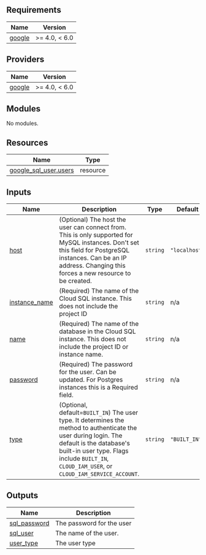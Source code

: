 <!-- BEGIN_TF_DOCS -->
## Requirements

| Name | Version |
|------|---------|
| <a name="requirement_google"></a> [google](#requirement\_google) | >= 4.0, < 6.0 |

## Providers

| Name | Version |
|------|---------|
| <a name="provider_google"></a> [google](#provider\_google) | >= 4.0, < 6.0 |

## Modules

No modules.

## Resources

| Name | Type |
|------|------|
| [google_sql_user.users](https://registry.terraform.io/providers/hashicorp/google/latest/docs/resources/sql_user) | resource |

## Inputs

| Name | Description | Type | Default | Required |
|------|-------------|------|---------|:--------:|
| <a name="input_host"></a> [host](#input\_host) | (Optional) The host the user can connect from. This is only supported for MySQL instances. Don't set this field for PostgreSQL instances. Can be an IP address. Changing this forces a new resource to be created. | `string` | `"localhost"` | no |
| <a name="input_instance_name"></a> [instance\_name](#input\_instance\_name) | (Required) The name of the Cloud SQL instance. This does not include the project ID | `string` | n/a | yes |
| <a name="input_name"></a> [name](#input\_name) | (Required) The name of the database in the Cloud SQL instance. This does not include the project ID or instance name. | `string` | n/a | yes |
| <a name="input_password"></a> [password](#input\_password) | (Required) The password for the user. Can be updated. For Postgres instances this is a Required field. | `string` | n/a | yes |
| <a name="input_type"></a> [type](#input\_type) | (Optional, default=`BUILT_IN`) The user type. It determines the method to authenticate the user during login. The default is the database's built-in user type. Flags include `BUILT_IN`, `CLOUD_IAM_USER`, or `CLOUD_IAM_SERVICE_ACCOUNT`. | `string` | `"BUILT_IN"` | no |

## Outputs

| Name | Description |
|------|-------------|
| <a name="output_sql_password"></a> [sql\_password](#output\_sql\_password) | The password for the user |
| <a name="output_sql_user"></a> [sql\_user](#output\_sql\_user) | The name of the user. |
| <a name="output_user_type"></a> [user\_type](#output\_user\_type) | The user type |
<!-- END_TF_DOCS -->
